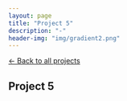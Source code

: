 ```yaml
---
layout: page
title: "Project 5"
description: "-"
header-img: "img/gradient2.png"
---
```


[← Back to all projects](https://laisdallemulle.github.io/projects/)

<h2>Project 5</h2>

 